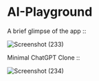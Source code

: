 # AI-Playground
A brief glimpse of the app ::

![Screenshot (233)](https://github.com/Rahul-500/AI-Playground/assets/94467838/f5fd10f6-31d8-4ddf-9233-a6653a410ee4)

Minimal ChatGPT Clone ::

![Screenshot (234)](https://github.com/Rahul-500/AI-Playground/assets/94467838/c625ad52-d123-4370-9edf-87cafc021dc1)

